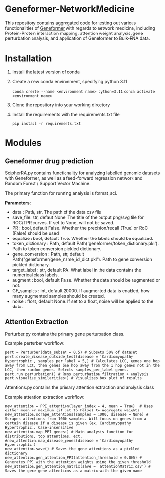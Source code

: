 # Geneformer-NetworkMedicine
This repository contains aggregated code for testing out various functionalities of [Geneformer](https://huggingface.co/ctheodoris/Geneformer/discussions/265) with regards to network medicine, including Protein-Protein interaction mapping, attention weight analysis, gene perturbation analysis, and application of Geneformer to Bulk-RNA data. 

# Installation
1. Install the latest version of conda
2. Create a new conda environment, specifying python 3.11

   ```conda create --name <environment name> python=3.11```
   ```conda activate <environment name>```
    
3. Clone the repository into your working directory
4. Install the requirements with the requirements.txt file

   ```pip install -r requirements.txt```

# Modules
## Geneformer drug prediction
ScipherRA.py contains functionality for analyzing labelled genomic datasets with Geneformer, as well as a feed-forward regression network and Random Forest / Support Vector Machine. 

The primary function for running analysis is format_sci.

**Parameters**:

* data : Path, str. The path of the data csv file
* save_file: str, defaut None. The title of the output png/svg file for ROC/TPR curves. If set to None, will not be saved.
* PR : bool, default False. Whether the precision/recall (True) or RoC (False) should be used
* equalize : bool, default True. Whether the labels should be equalized.
* token_dictionary : Path, default Path('geneformer/token_dictionary.pkl'). Path to token conversion pickled dictionary.
* gene_conversion : Path, str, default Path("geneformer/gene_name_id_dict.pkl"). Path to gene conversion pickled dictionary.
* target_label : str, default RA. What label in the data contains the numerical class labels.
* augment : bool, default False. Whether the data should be augmented or not.
* GF_samples : int, default 20000. If augmented data is enabled, how many augmented samples should be created.
* noise : float, default None. If set to a float, noise will be applied to the data.

## Attention Extraction
Perturber.py contains the primary gene perturbation class.

Example perturber workflow:

    pert = Perturber(data_subset = 0.5) # Subsets 50% of dataset 
    pert.create_disease_outside_test(disease = 'Cardiomyopathy Hypertrophic', samples_per_label = 5,) # Calculates LCC, genes one hop away from LCC, then genes one hop away from the 1 hop genes not in the LCC, then random genes. Selects samples_per_label genes. 
    pert.run_perturbation() # Runs perturbation filtration + analysis
    pert.visualize_similarities() # Visualizes box plot of results

Attentions.py contains the primary attention extraction and analysis class

Example attention extraction workflow: 

    new_attention = PPI_attention(layer_index = 4, mean = True)  # Uses either mean or maximum (if set to False) to aggregate weights
    new_attention.scrape_attentions(samples = 1000, disease = None) # Scrapes attentions from 1000 samples. Will focus on genes from a certain disease if a disease is given (ex. Cardiomyopathy Hypertrophic). Case-insensitive
    new_attention.map_PPI_genes() # Main analysis function for distributions, top attentions, ect. 
    #new_attention.map_disease_genes(disease = 'Cardiomyopathy Hypertrophic')
    new_attention.save() # Saves the gene attentions as a pickled dictionary
    new_attention.gen_attention_PPI(attention_threshold = 0.005) # Generates PPI with the attention weights using the given threshold
    new_attention.gen_attention_matrix(save = 'attentionMatrix.csv') # Saves the gene-gene attentions as a matrix with the given name


